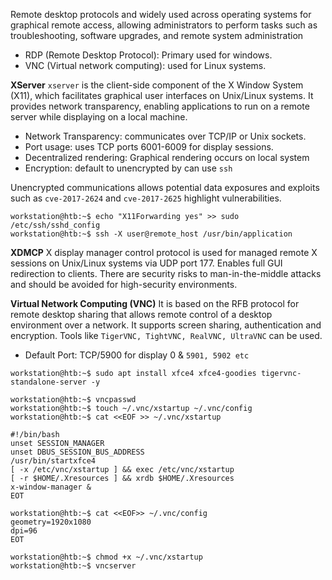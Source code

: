 Remote desktop protocols and widely used across operating systems for graphical remote access, allowing administrators to perform tasks such as troubleshooting, software upgrades, and remote system administration
- RDP (Remote Desktop Protocol): Primary used for windows.
- VNC (Virtual network computing): used for Linux systems.

**XServer**
`xserver` is the client-side component of the X Window System (X11), which facilitates graphical user interfaces on Unix/Linux systems. It provides network transparency, enabling applications to run on a remote server while displaying on a local machine.

- Network Transparency: communicates over TCP/IP or Unix sockets.
- Port usage: uses TCP ports 6001-6009 for display sessions.
- Decentralized rendering: Graphical rendering occurs on local system
- Encryption: default to unencrypted by can use `ssh`

Unencrypted communications allows potential data exposures and exploits such as `cve-2017-2624` and `cve-2017-2625` highlight vulnerabilities. 

```shell
workstation@htb:~$ echo "X11Forwarding yes" >> sudo /etc/ssh/sshd_config
workstation@htb:~$ ssh -X user@remote_host /usr/bin/application
```

**XDMCP**
X display manager control protocol is used for managed remote X sessions on Unix/Linux systems via UDP port 177. Enables full GUI redirection to clients. There are security risks to man-in-the-middle attacks and should be avoided for high-security environments.

**Virtual Network Computing (VNC)**
It is based on the RFB protocol for remote desktop sharing that allows remote control of a desktop environment over a network. It supports screen sharing, authentication and encryption. Tools like `TigerVNC, TightVNC, RealVNC, UltraVNC` can be used.
- Default Port: TCP/5900 for display 0 & `5901, 5902 etc`

```shell
workstation@htb:~$ sudo apt install xfce4 xfce4-goodies tigervnc-standalone-server -y

workstation@htb:~$ vncpasswd
workstation@htb:~$ touch ~/.vnc/xstartup ~/.vnc/config
workstation@htb:~$ cat <<EOF >> ~/.vnc/xstartup

#!/bin/bash
unset SESSION_MANAGER
unset DBUS_SESSION_BUS_ADDRESS
/usr/bin/startxfce4
[ -x /etc/vnc/xstartup ] && exec /etc/vnc/xstartup
[ -r $HOME/.Xresources ] && xrdb $HOME/.Xresources
x-window-manager &
EOT

workstation@htb:~$ cat <<EOF>> ~/.vnc/config
geometry=1920x1080
dpi=96
EOT

workstation@htb:~$ chmod +x ~/.vnc/xstartup
workstation@htb:~$ vncserver
```